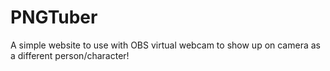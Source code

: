 # PNGTuber

A simple website to use with OBS virtual webcam to show up on camera as a different person/character!
